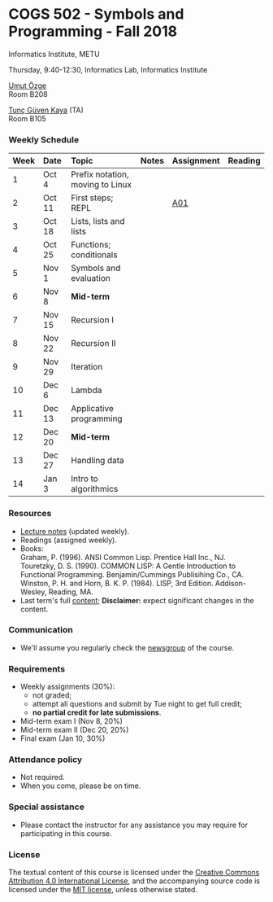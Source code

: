 # COGS 502 - Symbols and Programming - Fall 2018
Informatics Institute, METU

Thursday, 9:40-12:30, Informatics Lab, Informatics Institute

[Umut Özge](https://umutozge.github.io)  
Room B208

[Tunç Güven Kaya](mailto:tuncgk@gmail.com) (TA)  
Room B105

### Weekly Schedule

|Week| Date   | Topic | Notes | Assignment | Reading
:---|:---|:---|:---|:---|:--- 
1   | Oct 4  | Prefix notation, moving to Linux | 
2   | Oct 11 | First steps; REPL |  | [A01](assignments/cogs502-assignment-01.pdf)| 
3   | Oct 18 | Lists, lists and lists |  | <!---[A02](assignments/cogs502-assignment-02.pdf)--> | 
4   | Oct 25 | Functions; conditionals |  |<!---[A03](assignments/cogs502-assignment-03.pdf)--> | 
5   | Nov 1  | Symbols and evaluation |  | <!---[A04](assignments/cogs502-assignment-04.pdf)--> | 
6   | Nov 8  | **Mid-term** | |            <!---[A05](assignments/cogs502-assignment-05.pdf)--> | 
7   | Nov 15 | Recursion I | |             <!---[A06](assignments/cogs502-assignment-06.pdf)--> | 
8   | Nov 22 | Recursion II | |            <!---[A07](assignments/cogs502-assignment-07.pdf)--> | 
9   | Nov 29 | Iteration | |               <!---[A08](assignments/cogs502-assignment-08.pdf)--> | 
10  | Dec 6  | Lambda | |                  <!---[A09](assignments/cogs502-assignment-09.pdf)--> | 
11  | Dec 13 | Applicative programming | | <!---[A10](assignments/cogs502-assignment-10.pdf)--> | 
12  | Dec 20 | **Mid-term** | |            <!---[A11](assignments/cogs502-assignment-11.pdf)--> | 
13  | Dec 27 | Handling data  | |          <!---[A12](assignments/cogs502-assignment-12.pdf)--> | 
14  | Jan 3  | Intro to algorithmics | |   <!---[A13](assignments/cogs502-assignment-13.pdf)--> | 

### Resources 

* [Lecture notes](notes/cogs502-lecture-notes.pdf) (updated weekly).
* Readings (assigned weekly).
* Books:  
	Graham, P. (1996). ANSI Common Lisp. Prentice Hall Inc., NJ.  
	Touretzky, D. S. (1990). COMMON LISP: A Gentle Introduction to Functional Programming. Benjamin/Cummings Publisihing Co., CA.  
	Winston, P. H. and Horn, B. K. P. (1984). LISP, 3rd Edition. Addison-Wesley, Reading, MA.  
* Last term's full [content](var/symbols-and-programming-2018-Spring.zip); **Disclaimer:** expect significant changes in the content.

### Communication

* We'll assume you regularly check the [newsgroup](https://groups.google.com/forum/#!forum/metu-cogs-502-symbols-and-programming) of the course.

### Requirements

* Weekly assignments (30%): 
	- not graded; 
	- attempt all questions and submit by Tue night to get full credit;
	- **no partial credit for late submissions**.
* Mid-term exam I (Nov 8, 20%)
* Mid-term exam II (Dec 20, 20%)
* Final exam (Jan 10, 30%)

### Attendance policy

* Not required.
* When you come, please be on time.

### Special assistance

* Please contact the instructor for any assistance you may require for participating in this course.

### License
The textual content of this course is licensed under the [Creative Commons Attribution 4.0 International License](https://creativecommons.org/licenses/by/4.0/), and the accompanying source code is licensed under the [MIT license](http://opensource.org/licenses/mit-license.php), unless otherwise stated.

